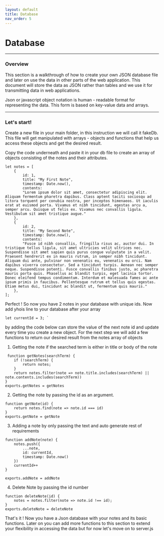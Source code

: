 ```yaml
---
layout: default
title: Database
nav_order: 5
---
```


# Database
- - - -
### Overview
This section is a walkthrough of how to create your own JSON database file and later on use the data in other parts of the web application. This document will store the data as JSON rather than tables and we use it for transmitting data in web applications.

Json or javascript object notation is human - readable format for representing the data. This form is based on key-value data and arrays.
- - - -
### Let's start!
Create a  new file in your main folder, in this instruction we will call it fakeDb. This file will get manipulated with arrays - objects and functions that help us access these objects and get the desired result.

Copy the code underneath and paste it in your db file to create an array of objects consisting of  the notes and their attributes.

~~~
let notes = [
    {
        id: 1,
        title: "My First Note",
        timestamp: Date.now(),
        contents: 
        "Lorem ipsum dolor sit amet, consectetur adipiscing elit. Aliquam fermentum pharetra dapibus. Class aptent taciti sociosqu ad litora torquent per conubia nostra, per inceptos himenaeos. Ut iaculis erat at euismod porta. Vivamus et nibh tincidunt, egestas arcu a, semper arcu. Quisque ut felis ex. Vivamus nec convallis ligula. Vestibulum sit amet tristique augue."
    },
    {
        id: 2,
        title: "My Second Note",
        timestamp: Date.now(),
        contents:
        "Fusce id nibh convallis, fringilla risus ac, auctor dui. In tristique tellus ligula, sit amet ultricies velit ultrices nec. Suspendisse sit amet sapien quis purus congue vulputate in a velit. Praesent hendrerit ex in mauris rutrum, in semper nibh tincidunt. Aliquam dui ante, pulvinar non venenatis eu, venenatis eu orci. Nam dapibus viverra consectetur. Sed a tincidunt turpis. Aenean nec semper neque. Suspendisse potenti. Fusce convallis finibus justo, ac pharetra mauris porta quis. Phasellus ac blandit turpis, eget lacinia tortor. Donec eleifend tempus condimentum. Interdum et malesuada fames ac ante ipsum primis in faucibus. Pellentesque rutrum et tellus quis egestas. Etiam metus dui, tincidunt ac blandit ut, fermentum quis mauris."
    },
];
~~~


Perfect ! So now you have 2 notes in your database with unique ids. Now add yhois line to your database  after your array 

~~~
let currentId = 3; `
~~~
by adding the code below can store the value of the next note id and update every time you create a new object.
 For the next step we will add a few functions to return our desired result from the notes array of objects 


1. Getting the note if the searched term is either in title or body of the note 

~~~
 function getNotes(searchTerm) {
    if (!searchTerm) {
        return notes;
    }
    return notes.filter(note => note.title.includes(searchTerm) || note.contents.includes(searchTerm))
}
exports.getNotes = getNotes

~~~


2.  Getting the note by passing the id as an argument. 

~~~
function getNote(id) {
    return notes.find(note => note.id === id)
}
exports.getNote = getNote

~~~

3.  Adding a note by only passing the text and auto generate rest of requirements

~~~
function addNote(note) {
    notes.push({
        ...note,
        id: currentId,
        timestamp: Date.now()
    })
    currentId++
}

exports.addNote = addNote
~~~

4.  Delete Note by passing the id number

~~~
function deleteNote(id) {
    notes = notes.filter(note => note.id !== id);
}
exports.deleteNote = deleteNote
~~~

That's it ! Now you have a Json database with your notes and its basic functions. Later on you can add more functions to this section to extend your flexibility in accessing  the data  but for now let's move on to server.js


